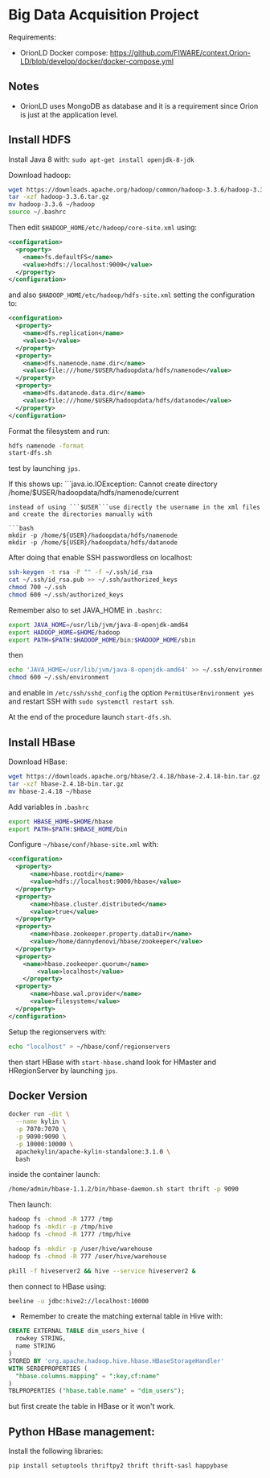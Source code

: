 # Big Data Acquisition Project

Requirements:
- OrionLD Docker compose: https://github.com/FIWARE/context.Orion-LD/blob/develop/docker/docker-compose.yml 

## Notes

- OrionLD uses MongoDB as database and it is a requirement since Orion is just at the application level.


## Install HDFS

Install Java 8 with: ```sudo apt-get install openjdk-8-jdk```

Download hadoop: 

```bash
wget https://downloads.apache.org/hadoop/common/hadoop-3.3.6/hadoop-3.3.6.tar.gz
tar -xzf hadoop-3.3.6.tar.gz
mv hadoop-3.3.6 ~/hadoop
source ~/.bashrc
```

Then edit ```$HADOOP_HOME/etc/hadoop/core-site.xml``` using: 

```xml
<configuration>
  <property>
    <name>fs.defaultFS</name>
    <value>hdfs://localhost:9000</value>
  </property>
</configuration>
```

and also  ```$HADOOP_HOME/etc/hadoop/hdfs-site.xml``` setting the configuration to:

```xml
<configuration>
  <property>
    <name>dfs.replication</name>
    <value>1</value>
  </property>
  <property>
    <name>dfs.namenode.name.dir</name>
    <value>file:///home/$USER/hadoopdata/hdfs/namenode</value>
  </property>
  <property>
    <name>dfs.datanode.data.dir</name>
    <value>file:///home/$USER/hadoopdata/hdfs/datanode</value>
  </property>
</configuration>
```

Format the filesystem and run:

```bash
hdfs namenode -format
start-dfs.sh
```

test by launching ```jps```.


If this shows up: ```java.io.IOException: Cannot create directory /home/$USER/hadoopdata/hdfs/namenode/current
```
instead of using ```$USER```use directly the username in the xml files and create the directories manually with 

```bash
mkdir -p /home/${USER}/hadoopdata/hdfs/namenode
mkdir -p /home/${USER}/hadoopdata/hdfs/datanode
```

After doing that enable SSH passwordless on localhost:

```bash
ssh-keygen -t rsa -P "" -f ~/.ssh/id_rsa
cat ~/.ssh/id_rsa.pub >> ~/.ssh/authorized_keys
chmod 700 ~/.ssh
chmod 600 ~/.ssh/authorized_keys
```

Remember also to set JAVA_HOME in ```.bashrc```:

```bash
export JAVA_HOME=/usr/lib/jvm/java-8-openjdk-amd64
export HADOOP_HOME=$HOME/hadoop
export PATH=$PATH:$HADOOP_HOME/bin:$HADOOP_HOME/sbin
```

then 

```bash
echo 'JAVA_HOME=/usr/lib/jvm/java-8-openjdk-amd64' >> ~/.ssh/environment
chmod 600 ~/.ssh/environment
```

and enable in ```/etc/ssh/sshd_config``` the option ```PermitUserEnvironment yes``` and restart SSH with ```sudo systemctl restart ssh```.

At the end of the procedure launch ```start-dfs.sh```.


   
## Install HBase

Download HBase:

```bash
wget https://downloads.apache.org/hbase/2.4.18/hbase-2.4.18-bin.tar.gz
tar -xzf hbase-2.4.18-bin.tar.gz
mv hbase-2.4.18 ~/hbase
```

Add variables in `.bashrc`

```bash
export HBASE_HOME=$HOME/hbase
export PATH=$PATH:$HBASE_HOME/bin
```


Configure `~/hbase/conf/hbase-site.xml` with:

```xml
<configuration>
  <property>
	  <name>hbase.rootdir</name>
	  <value>hdfs://localhost:9000/hbase</value>
  </property>
  <property>
	  <name>hbase.cluster.distributed</name>
	  <value>true</value>
  </property>
  <property>
	  <name>hbase.zookeeper.property.dataDir</name>
	  <value>/home/dannydenovi/hbase/zookeeper</value>
  </property>
  <property>
  	<name>hbase.zookeeper.quorum</name>
  		<value>localhost</value>
  	</property>
  <property>
	  <name>hbase.wal.provider</name>
	  <value>filesystem</value>
  </property>
</configuration>
```

Setup the regionservers with:

```bash
echo "localhost" > ~/hbase/conf/regionservers
```

then start HBase with `start-hbase.sh`and look for HMaster and HRegionServer by launching `jps`.


## Docker Version


```bash
docker run -dit \
  --name kylin \
  -p 7070:7070 \
  -p 9090:9090 \
  -p 10000:10000 \
  apachekylin/apache-kylin-standalone:3.1.0 \
  bash
```


inside the container launch:


```bash
/home/admin/hbase-1.1.2/bin/hbase-daemon.sh start thrift -p 9090

```

Then launch:

```bash
hadoop fs -chmod -R 1777 /tmp
hadoop fs -mkdir -p /tmp/hive
hadoop fs -chmod -R 1777 /tmp/hive

hadoop fs -mkdir -p /user/hive/warehouse
hadoop fs -chmod -R 777 /user/hive/warehouse

pkill -f hiveserver2 && hive --service hiveserver2 &
```

then connect to HBase using:

```bash
beeline -u jdbc:hive2://localhost:10000
```

- Remember to create the matching external table in Hive with: 

```sql
CREATE EXTERNAL TABLE dim_users_hive (
  rowkey STRING,
  name STRING
)
STORED BY 'org.apache.hadoop.hive.hbase.HBaseStorageHandler'
WITH SERDEPROPERTIES (
  "hbase.columns.mapping" = ":key,cf:name"
)
TBLPROPERTIES ("hbase.table.name" = "dim_users");
```

but first create the table in HBase or it won't work.


## Python HBase management:

Install the following libraries:

```bash
pip install setuptools thriftpy2 thrift thrift-sasl happybase
```
